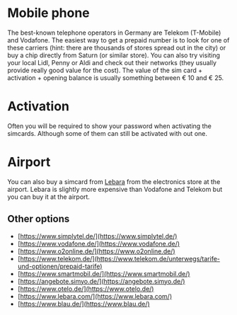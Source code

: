# Mobile phone

The best-known telephone operators in Germany are Telekom (T-Mobile) and Vodafone. The easiest way to get a prepaid number is to look for one of these carriers (hint: there are thousands of stores spread out in the city) or buy a chip directly from Saturn (or similar store). You can also try visiting your local Lidl, Penny or Aldi and check out their networks (they usually provide really good value for the cost). The value of the sim card + activation + opening balance is usually something between € 10 and € 25.

# Activation
Often you will be required to show your password when activating the simcards. Although some of them can still be activated with out one.

# Airport 
You can also buy a simcard from [Lebara](https://www.lebara.com/) from the electronics store at the airport. Lebara is slightly more expensive than Vodafone and Telekom but you can buy it at the airport.

## Other options
- [https://www.simplytel.de/](https://www.simplytel.de/)
- [https://www.vodafone.de/](https://www.vodafone.de/)
- [https://www.o2online.de/](https://www.o2online.de/)
- [https://www.telekom.de/](https://www.telekom.de/unterwegs/tarife-und-optionen/prepaid-tarife)
- [https://www.smartmobil.de/](https://www.smartmobil.de/)
- [https://angebote.simyo.de/](https://angebote.simyo.de/)
- [https://www.otelo.de/](https://www.otelo.de/)
- [https://www.lebara.com/](https://www.lebara.com/)
- [https://www.blau.de/](https://www.blau.de/)
